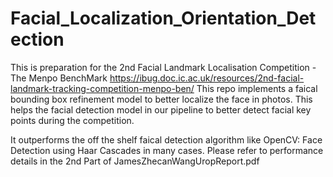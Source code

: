# Facial_Localization_Orientation_Detection
This is preparation for the 2nd Facial Landmark Localisation Competition - The Menpo BenchMark
https://ibug.doc.ic.ac.uk/resources/2nd-facial-landmark-tracking-competition-menpo-ben/
This repo implements a faical bounding box refinement model to better localize the face in photos.
This helps the facial detection model in our pipeline to better detect facial key points during the competition.


It outperforms the off the shelf faical detection algorithm like OpenCV: Face Detection using Haar Cascades in many cases.
Please refer to performance details in the 2nd Part of JamesZhecanWangUropReport.pdf

